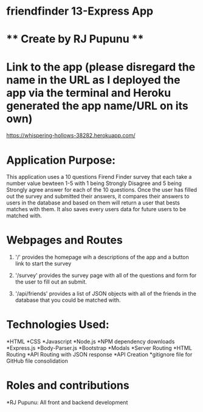 # friendfinder 13-Express App #
# ** Create by RJ Pupunu **

# Link to the app (please disregard the name in the URL as I deployed the app via the terminal and Heroku generated the app name/URL on its own)

https://whispering-hollows-38282.herokuapp.com/

# Application Purpose:
This application uses a 10 questions Firend Finder survey that each take a number value bewteen 1-5 with 1 being Strongly Disagree and 5 being Strongly agree answer for each of the 10 questions.  Once the user has filled out the survey and submitted their answers, it compares their answers to users in the database and based on them will return a user that bests matches with them.  It also saves every users data for future users to be matched with.

# Webpages and Routes
1.  '/' provides the homepage wih a descriptions of the app and a button link to start the survey 

2. '/survey' provides the survey page with all of the questions and form for the user to fill out an submit.  

3. '/api/friends' provides a list of JSON objects with all of the friends in the database that you could be matched with.

# Technologies Used:
*HTML
*CSS
*Javascript
*Node.js
*NPM dependency downloads
*Express.js
*Body-Parser.js
*Bootstrap
*Modals
*Server Routing 
*HTML Routing
*API Routing with JSON response
*API Creation
*gitignore file for GitHub file consolidation

# Roles and contributions
*RJ Pupunu: All front and backend development